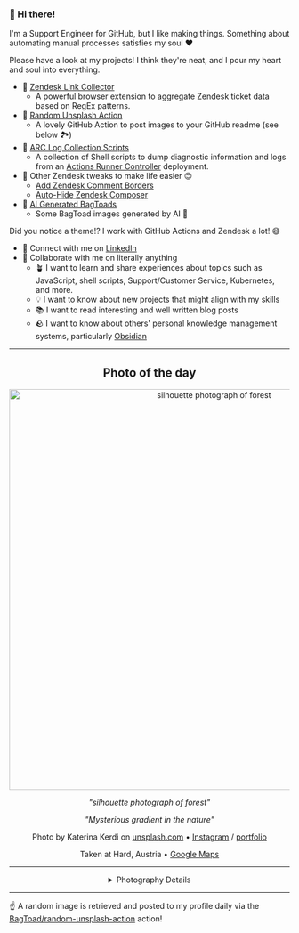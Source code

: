 ### 👋 Hi there!

I'm a Support Engineer for GitHub, but I like making things. Something about automating manual processes satisfies my soul ❤️

Please have a look at my projects! I think they're neat, and I pour my heart and soul into everything.

- 🔗 [Zendesk Link Collector](https://github.com/BagToad/Zendesk-Link-Collector) 
  - A powerful browser extension to aggregate Zendesk ticket data based on RegEx patterns.
- 🌊 [Random Unsplash Action](https://github.com/BagToad/random-unsplash-action)
  - A lovely GitHub Action to post images to your GitHub readme (see below 🏞️)
- 🏃 [ARC Log Collection Scripts](https://github.com/BagToad/arc-log-collection-scripts)
  - A collection of Shell scripts to dump diagnostic information and logs from an [Actions Runner Controller](https://github.com/actions/actions-runner-controller) deployment.
- 🧘 Other Zendesk tweaks to make life easier 😊
  - [Add Zendesk Comment Borders](https://github.com/BagToad/add-zendesk-comment-borders)
  - [Auto-Hide Zendesk Composer](https://github.com/BagToad/Auto-Hide-Zendesk-Composer)
- 🐸 [AI Generated BagToads](https://github.com/BagToad/bagtoads)
  - Some BagToad images generated by AI 🐸

Did you notice a theme!? I work with GitHub Actions and Zendesk a lot! 😅

- 🔗 Connect with me on [LinkedIn](https://www.linkedin.com/in/kynan-ware/)
- 🤝 Collaborate with me on literally anything
  - 🪴 I want to learn and share experiences about topics such as JavaScript, shell scripts, Support/Customer Service, Kubernetes, and more.
  - 💡 I want to know about new projects that might align with my skills
  - 📚 I want to read interesting and well written blog posts
  - 🪨 I want to know about others' personal knowledge management systems, particularly [Obsidian](https://obsidian.md/)

----
<div align="center">

## Photo of the day
  
  <a href="https://unsplash.com/photos/silhouette-photograph-of-forest--YiJvbfNDqk"><img width="720" src="https://images.unsplash.com/photo-1508163223045-1880bc36e222?crop=entropy&cs=tinysrgb&fit=max&fm=jpg&ixid=M3w1NTI0NDl8MHwxfHJhbmRvbXx8fHx8fHx8fDE3MjExMDk2MzJ8&ixlib=rb-4.0.3&q=80&w=1080" alt="silhouette photograph of forest"></a>
  
  <em>"silhouette photograph of forest"</em>
  
  <em>"Mysterious gradient in the nature"</em>

  Photo by Katerina Kerdi on [unsplash.com](https://unsplash.com/) • [Instagram](https://instagram.com/katekerdi) / [portfolio](https://www.instagram.com/katekerdi)
  
  Taken at Hard, Austria • [Google Maps](https://www.google.com/maps/search/?api=1&query=47.4849228,9.69366319999995)
  
  ---
  
<details>
<summary>Photography Details</summary>
  
| Parameter     | Value |
| ------------- | ----- |
| Camera Model  | Canon EOS 5D Mark III |
| Exposure Time | 1/2500 |
| Aperture      | 5.6 |
| Focal Length  | 200.0 |
| ISO           | 100 |
| Location      | Hard, Austria (Austria) |
| Coordinates   | Latitude 47.4849228, Longitude 9.69366319999995 |

### Map

```geojson
        {
            "type": "FeatureCollection",
            "features": [
                {
                    "type": "Feature",
                    "properties": {},
                    "geometry": {
                        "coordinates": [
                            9.69366319999995,
                            47.4849228
                        ],
                        "type": "Point"
                    },
                    "id": 1
                },
                {
                    "type": "Feature",
                    "properties": {},
                    "geometry": {
                        "coordinates": [
                            [
                                9.99366319999995,
                                47.7849228
                            ],
                            [
                                9.99366319999995,
                                47.1849228
                            ],
                            [
                                9.39366319999995,
                                47.1849228
                            ],
                            [
                                9.39366319999995,
                                47.7849228
                            ],
                            [
                                9.99366319999995,
                                47.7849228
                            ]
                        ],
                        "type": "LineString"
                    }
                }
            ]
        }
```

</details>

</div>

----

☝️ A random image is retrieved and posted to my profile daily via the [BagToad/random-unsplash-action](https://github.com/BagToad/random-unsplash-action) action!
